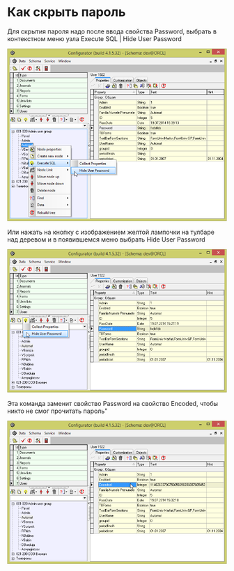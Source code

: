 # Как скрыть пароль

Для скрытия пароля надо после ввода свойства Password, выбрать в контекстном меню узла Execute SQL \| Hide User Password

![](../../../.gitbook/assets/1-3.png)

Или нажать на кнопку с изображением желтой лампочки на тулбаре над деревом и в появившемся меню выбрать Hide User Password

![](../../../.gitbook/assets/2-3.png)

Эта команда заменит свойство Password на свойство Encoded, чтобы никто не смог прочитать пароль"

![](../../../.gitbook/assets/3-3.png)

